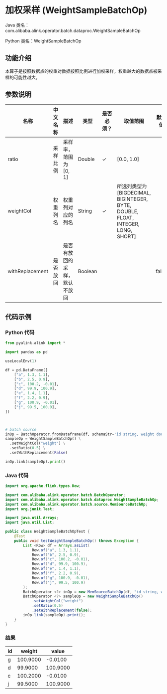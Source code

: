 # 加权采样 (WeightSampleBatchOp)
Java 类名：com.alibaba.alink.operator.batch.dataproc.WeightSampleBatchOp

Python 类名：WeightSampleBatchOp


## 功能介绍
本算子是按照数据点的权重对数据按照比例进行加权采样，权重越大的数据点被采样的可能性越大。

## 参数说明
| 名称 | 中文名称 | 描述 | 类型 | 是否必须？ | 取值范围 | 默认值 |
| --- | --- | --- | --- | --- | --- | --- |
| ratio | 采样比例 | 采样率，范围为[0, 1] | Double | ✓ | [0.0, 1.0] |  |
| weightCol | 权重列名 | 权重列对应的列名 | String | ✓ | 所选列类型为 [BIGDECIMAL, BIGINTEGER, BYTE, DOUBLE, FLOAT, INTEGER, LONG, SHORT] |  |
| withReplacement | 是否放回 | 是否有放回的采样，默认不放回 | Boolean |  |  | false |


## 代码示例
### Python 代码
```python
from pyalink.alink import *

import pandas as pd

useLocalEnv(1)

df = pd.DataFrame([
    ["a", 1.3, 1.1],
    ["b", 2.5, 0.9],
    ["c", 100.2, -0.01],
    ["d", 99.9, 100.9],
    ["e", 1.4, 1.1],
    ["f", 2.2, 0.9],
    ["g", 100.9, -0.01],
    ["j", 99.5, 100.9],
])



# batch source
inOp = BatchOperator.fromDataframe(df, schemaStr='id string, weight double, value double')
sampleOp = WeightSampleBatchOp() \
  .setWeightCol("weight") \
  .setRatio(0.5) \
  .setWithReplacement(False)

inOp.link(sampleOp).print()
```
### Java 代码
```java
import org.apache.flink.types.Row;

import com.alibaba.alink.operator.batch.BatchOperator;
import com.alibaba.alink.operator.batch.dataproc.WeightSampleBatchOp;
import com.alibaba.alink.operator.batch.source.MemSourceBatchOp;
import org.junit.Test;

import java.util.Arrays;
import java.util.List;

public class WeightSampleBatchOpTest {
	@Test
	public void testWeightSampleBatchOp() throws Exception {
		List <Row> df = Arrays.asList(
			Row.of("a", 1.3, 1.1),
			Row.of("b", 2.5, 0.9),
			Row.of("c", 100.2, -0.01),
			Row.of("d", 99.9, 100.9),
			Row.of("e", 1.4, 1.1),
			Row.of("f", 2.2, 0.9),
			Row.of("g", 100.9, -0.01),
			Row.of("j", 99.5, 100.9)
		);
		BatchOperator <?> inOp = new MemSourceBatchOp(df, "id string, weight double, value double");
		BatchOperator <?> sampleOp = new WeightSampleBatchOp()
			.setWeightCol("weight")
			.setRatio(0.5)
			.setWithReplacement(false);
		inOp.link(sampleOp).print();
	}
}
```
### 结果
id|weight|value
---|------|-----
g|100.9000|-0.0100
d|99.9000|100.9000
c|100.2000|-0.0100
j|99.5000|100.9000







